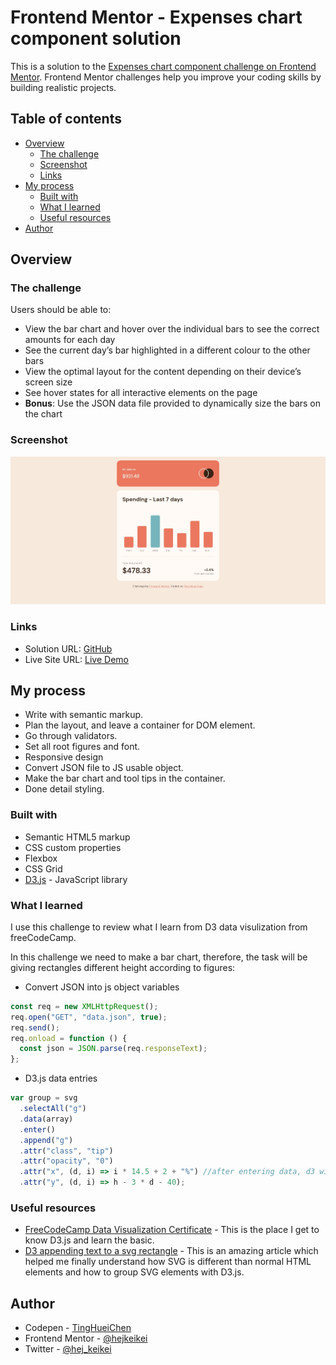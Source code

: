 # Frontend Mentor - Expenses chart component solution

This is a solution to the [Expenses chart component challenge on Frontend Mentor](https://www.frontendmentor.io/challenges/expenses-chart-component-e7yJBUdjwt). Frontend Mentor challenges help you improve your coding skills by building realistic projects.

## Table of contents

- [Overview](#overview)
  - [The challenge](#the-challenge)
  - [Screenshot](#screenshot)
  - [Links](#links)
- [My process](#my-process)
  - [Built with](#built-with)
  - [What I learned](#what-i-learned)
  - [Useful resources](#useful-resources)
- [Author](#author)

## Overview

### The challenge

Users should be able to:

- View the bar chart and hover over the individual bars to see the correct amounts for each day
- See the current day’s bar highlighted in a different colour to the other bars
- View the optimal layout for the content depending on their device’s screen size
- See hover states for all interactive elements on the page
- **Bonus**: Use the JSON data file provided to dynamically size the bars on the chart

### Screenshot

![](./screenshot.jpeg)

### Links

- Solution URL: [GitHub](https://github.com/hejkeikei/expenses-chart-component)
- Live Site URL: [Live Demo](https://hejkeikei.github.io/expenses-chart-component/)

## My process

- Write with semantic markup.
- Plan the layout, and leave a container for DOM element.
- Go through validators.
- Set all root figures and font.
- Responsive design
- Convert JSON file to JS usable object.
- Make the bar chart and tool tips in the container.
- Done detail styling.

### Built with

- Semantic HTML5 markup
- CSS custom properties
- Flexbox
- CSS Grid
- [D3.js](https://d3js.org/) - JavaScript library

### What I learned

I use this challenge to review what I learn from D3 data visulization from freeCodeCamp.

In this challenge we need to make a bar chart, therefore, the task will be giving rectangles different height according to figures:

- Convert JSON into js object variables

```js
const req = new XMLHttpRequest();
req.open("GET", "data.json", true);
req.send();
req.onload = function () {
  const json = JSON.parse(req.responseText);
};
```

- D3.js data entries

```js
var group = svg
  .selectAll("g")
  .data(array)
  .enter()
  .append("g")
  .attr("class", "tip")
  .attr("opacity", "0")
  .attr("x", (d, i) => i * 14.5 + 2 + "%") //after entering data, d3 will do the loop for you
  .attr("y", (d, i) => h - 3 * d - 40);
```

### Useful resources

- [FreeCodeCamp Data Visualization Certificate](https://www.freecodecamp.org/learn/data-visualization/) - This is the place I get to know D3.js and learn the basic.
- [D3 appending text to a svg rectangle](https://stackoverflow.com/questions/20644415/d3-appending-text-to-a-svg-rectangle) - This is an amazing article which helped me finally understand how SVG is different than normal HTML elements and how to group SVG elements with D3.js.

## Author

- Codepen - [TingHueiChen](https://codepen.io/TingHueiChen)
- Frontend Mentor - [@hejkeikei](https://www.frontendmentor.io/profile/hejkeikei)
- Twitter - [@hej_keikei](https://twitter.com/hej_keikei)
